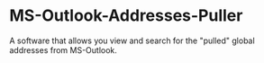 # MS-Outlook-Addresses-Puller
A software that allows you view and search for the "pulled" global addresses from MS-Outlook.
